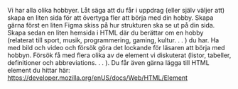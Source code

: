 Vi har alla olika hobbyer. Låt säga att du får i uppdrag (eller
själv väljer att) skapa en liten sida för att övertyga fler att börja
med din hobby.
Skapa gärna först en liten Figma skiss på hur strukturen ska se
ut på din sida.
Skapa sedan en liten hemsida i HTML där du berättar om en
hobby (relaterat till sport, musik, programmering, gaming,
kultur. . . ) du har. Ha med bild och video och försök göra det
lockande för läsaren att börja med hobbyn.
Försök få med flera olika av de element vi diskuterat (listor,
tabeller, definitioner och abbreviations. . . ). Du får även gärna
lägga till HTML element du hittar här:
https://developer.mozilla.org/enUS/docs/Web/HTML/Element
